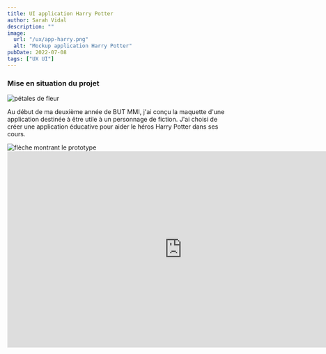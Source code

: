 ```yaml
---
title: UI application Harry Potter
author: Sarah Vidal
description: ""
image:
  url: "/ux/app-harry.png"
  alt: "Mockup application Harry Potter"
pubDate: 2022-07-08
tags: ["UX UI"]
---
```


<section class="flex flex-col items-center gap-28 px-4">

  <div class="flex flex-col gap-6 py-6 justify-center items-center w-full md:w-2/3">
  <div class="relative">
    <h3 class="text-2xl sm:text-4xl font-passion text-center">Mise en situation du projet</h3>
    <img
          class="w-6 sm:w-8 md:w-10 lg:w-11 left-[99%] sm:left-[99%] bottom-[20%] sm:bottom-[20%] md:bottom-[10%] absolute"
          src="/petales.svg"
          alt="pétales de fleur"
        />
  </div>
    <p class="text-base sm:text-base xl:text-xl text-center">
      Au début de ma deuxième année de BUT MMI, j'ai conçu la maquette d'une application destinée à être utile à un personnage de fiction. J'ai choisi de créer une application éducative pour aider le héros Harry Potter dans ses cours.
    </p>
  </div>
  <div class="relative">
  <img
          class="lg:w-48 xl:w-64 lg:left-full xl:left-[95%] lg:bottom-[77%] xl:bottom-[67%] absolute hidden lg:block"
          src="/projet_coachella/fleche-wireframe.svg"
          alt="flèche montrant le prototype"
        />
  <iframe style="border: 1px solid rgba(0, 0, 0, 0.1);" width="800" height="450" src="https://embed.figma.com/proto/s2qlkTbaKt3qNwVMN1AZYa/Sarah-Vidal?node-id=145-6054&scaling=scale-down&content-scaling=fixed&page-id=13%3A2&starting-point-node-id=145%3A6054&embed-host=share" allowfullscreen></iframe>
  </div>
  </div>
</section>


